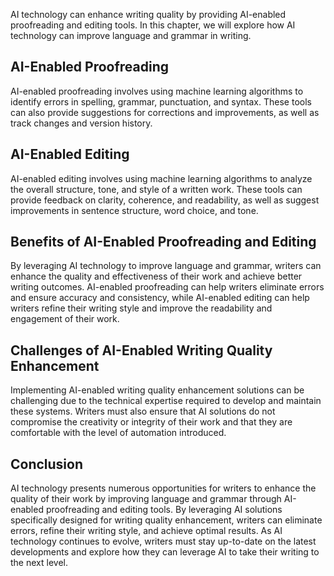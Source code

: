 
AI technology can enhance writing quality by providing AI-enabled proofreading and editing tools. In this chapter, we will explore how AI technology can improve language and grammar in writing.

AI-Enabled Proofreading
-----------------------

AI-enabled proofreading involves using machine learning algorithms to identify errors in spelling, grammar, punctuation, and syntax. These tools can also provide suggestions for corrections and improvements, as well as track changes and version history.

AI-Enabled Editing
------------------

AI-enabled editing involves using machine learning algorithms to analyze the overall structure, tone, and style of a written work. These tools can provide feedback on clarity, coherence, and readability, as well as suggest improvements in sentence structure, word choice, and tone.

Benefits of AI-Enabled Proofreading and Editing
-----------------------------------------------

By leveraging AI technology to improve language and grammar, writers can enhance the quality and effectiveness of their work and achieve better writing outcomes. AI-enabled proofreading can help writers eliminate errors and ensure accuracy and consistency, while AI-enabled editing can help writers refine their writing style and improve the readability and engagement of their work.

Challenges of AI-Enabled Writing Quality Enhancement
----------------------------------------------------

Implementing AI-enabled writing quality enhancement solutions can be challenging due to the technical expertise required to develop and maintain these systems. Writers must also ensure that AI solutions do not compromise the creativity or integrity of their work and that they are comfortable with the level of automation introduced.

Conclusion
----------

AI technology presents numerous opportunities for writers to enhance the quality of their work by improving language and grammar through AI-enabled proofreading and editing tools. By leveraging AI solutions specifically designed for writing quality enhancement, writers can eliminate errors, refine their writing style, and achieve optimal results. As AI technology continues to evolve, writers must stay up-to-date on the latest developments and explore how they can leverage AI to take their writing to the next level.

